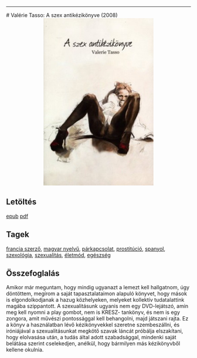 <hr/>
# <a name="id_907">Valérie Tasso: A szex antikézikönyve (2008)</a>
<center><img src="https://github.com/BercziSandor/calibre_lib/raw/main/main/Valerie%20Tasso/A%20szex%20antikezikonyve%20%28907%29/cover.jpg" alt="cover" width="300"/></center>

## Letöltés
[epub](https://github.com/BercziSandor/calibre_lib/raw/main/main/Valerie%20Tasso/A%20szex%20antikezikonyve%20%28907%29/A%20szex%20antikezikonyve%20-%20Valerie%20Tasso.epub) 
 [pdf](https://github.com/BercziSandor/calibre_lib/raw/main/main/Valerie%20Tasso/A%20szex%20antikezikonyve%20%28907%29/A%20szex%20antikezikonyve%20-%20Valerie%20Tasso.pdf)

## Tagek
[francia szerző](https://github.com/berczisandor/calibre_lib/blob/main/main/_tags/francia%20szerz%c5%91.md), [magyar nyelvű](https://github.com/berczisandor/calibre_lib/blob/main/main/_tags/magyar%20nyelv%c5%b1.md), [párkapcsolat](https://github.com/berczisandor/calibre_lib/blob/main/main/_tags/p%c3%a1rkapcsolat.md), [prostitúció](https://github.com/berczisandor/calibre_lib/blob/main/main/_tags/prostit%c3%baci%c3%b3.md), [spanyol](https://github.com/berczisandor/calibre_lib/blob/main/main/_tags/spanyol.md), [szexológia](https://github.com/berczisandor/calibre_lib/blob/main/main/_tags/szexol%c3%b3gia.md), [szexualitás](https://github.com/berczisandor/calibre_lib/blob/main/main/_tags/szexualit%c3%a1s.md), [életmód](https://github.com/berczisandor/calibre_lib/blob/main/main/_tags/%c3%a9letm%c3%b3d.md), [egészség](https://github.com/berczisandor/calibre_lib/blob/main/main/_tags/eg%c3%a9szs%c3%a9g.md)

## Összefoglalás
<div>
<p>Amikor már meguntam, hogy mindig ugyanazt a lemezt kell hallgatnom, úgy döntöttem, megírom a saját tapasztalataimon alapuló könyvet, hogy mások is elgondolkodjanak a hazug közhelyeken, melyeket kollektív tudatalattink magába szippantott. A szexualitásunk ugyanis nem egy DVD-lejátszó, amin meg kell nyomni a play gombot, nem is KRESZ- tankönyv, és nem is egy zongora, amit művészi pontossággal kell behangolni, majd játszani rajta. Ez a könyv a használatban lévő kézikönyvekkel szeretne szembeszállni, és iróniájával a szexualitásunkat megkötő szavak láncát próbálja elszakítani, hogy elolvasása után, a tudás által adott szabadsággal, mindenki saját belátása szerint cselekedjen, anélkül, hogy bármilyen más kézikönyvből kellene okulnia.</p></div>


